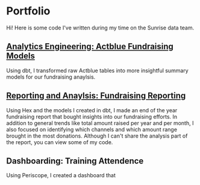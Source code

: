 # Portfolio

Hi! Here is some code I've written during my time on the Sunrise data team.

## [Analytics Engineering: Actblue Fundraising Models](https://github.com/ag-arg/portfolio/tree/main/models)

Using dbt, I transformed raw Actblue tables into more insightful summary models for our fundraising anaylsis.

## [Reporting and Anaylsis: Fundraising Reporting](https://github.com/ag-arg/portfolio/tree/main/fundraising_report)

Using Hex and the models I created in dbt, I made an end of the year fundraising report that bought insights into our fundraising efforts. In addition to general trends like total amount raised per year and per month, I also focused on identifying which channels and which amount range brought in the most donations. Although I can't share the analysis part of the report, you can view some of my code.

## Dashboarding: Training Attendence

Using Periscope, I created a dashboard that 

